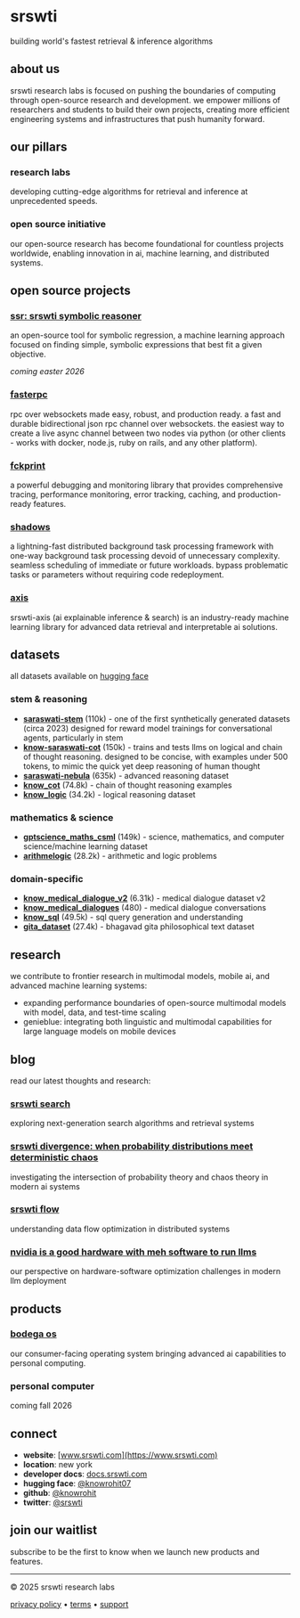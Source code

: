 # srswti

building world's fastest retrieval & inference algorithms

## about us

srswti research labs is focused on pushing the boundaries of computing through open-source research and development. we empower millions of researchers and students to build their own projects, creating more efficient engineering systems and infrastructures that push humanity forward.

## our pillars

### research labs
developing cutting-edge algorithms for retrieval and inference at unprecedented speeds.

### open source initiative
our open-source research has become foundational for countless projects worldwide, enabling innovation in ai, machine learning, and distributed systems.

## open source projects

### [ssr: srswti symbolic reasoner](https://www.srswti.com)
an open-source tool for symbolic regression, a machine learning approach focused on finding simple, symbolic expressions that best fit a given objective.

*coming easter 2026*

### [fasterpc](https://www.srswti.com)
rpc over websockets made easy, robust, and production ready. a fast and durable bidirectional json rpc channel over websockets. the easiest way to create a live async channel between two nodes via python (or other clients - works with docker, node.js, ruby on rails, and any other platform).

### [fckprint](https://www.srswti.com)
a powerful debugging and monitoring library that provides comprehensive tracing, performance monitoring, error tracking, caching, and production-ready features.

### [shadows](https://www.srswti.com)
a lightning-fast distributed background task processing framework with one-way background task processing devoid of unnecessary complexity. seamless scheduling of immediate or future workloads. bypass problematic tasks or parameters without requiring code redeployment.

### [axis](https://www.srswti.com)
srswti-axis (ai explainable inference & search) is an industry-ready machine learning library for advanced data retrieval and interpretable ai solutions.

## datasets

all datasets available on [hugging face](https://huggingface.co/knowrohit07)

### stem & reasoning
- **[saraswati-stem](https://huggingface.co/datasets/knowrohit07/saraswati-stem)** (110k) - one of the first synthetically generated datasets (circa 2023) designed for reward model trainings for conversational agents, particularly in stem
- **[know-saraswati-cot](https://huggingface.co/datasets/knowrohit07/know-saraswati-cot)** (150k) - trains and tests llms on logical and chain of thought reasoning. designed to be concise, with examples under 500 tokens, to mimic the quick yet deep reasoning of human thought
- **[saraswati-nebula](https://huggingface.co/datasets/knowrohit07/saraswati-nebula)** (635k) - advanced reasoning dataset
- **[know_cot](https://huggingface.co/datasets/knowrohit07/know_cot)** (74.8k) - chain of thought reasoning examples
- **[know_logic](https://huggingface.co/datasets/knowrohit07/know_logic)** (34.2k) - logical reasoning dataset

### mathematics & science
- **[gptscience_maths_csml](https://huggingface.co/datasets/knowrohit07/GPTscience_maths_csml)** (149k) - science, mathematics, and computer science/machine learning dataset
- **[arithmelogic](https://huggingface.co/datasets/knowrohit07/ArithmeLogic)** (28.2k) - arithmetic and logic problems

### domain-specific
- **[know_medical_dialogue_v2](https://huggingface.co/datasets/knowrohit07/know_medical_dialogue_v2)** (6.31k) - medical dialogue dataset v2
- **[know_medical_dialogues](https://huggingface.co/datasets/knowrohit07/know_medical_dialogues)** (480) - medical dialogue conversations
- **[know_sql](https://huggingface.co/datasets/knowrohit07/know_sql)** (49.5k) - sql query generation and understanding
- **[gita_dataset](https://huggingface.co/datasets/knowrohit07/gita_dataset)** (27.4k) - bhagavad gita philosophical text dataset

## research

we contribute to frontier research in multimodal models, mobile ai, and advanced machine learning systems:

- expanding performance boundaries of open-source multimodal models with model, data, and test-time scaling
- genieblue: integrating both linguistic and multimodal capabilities for large language models on mobile devices

## blog

read our latest thoughts and research:

### [srswti search](https://www.srswti.com)
exploring next-generation search algorithms and retrieval systems

### [srswti divergence: when probability distributions meet deterministic chaos](https://www.srswti.com)
investigating the intersection of probability theory and chaos theory in modern ai systems

### [srswti flow](https://www.srswti.com)
understanding data flow optimization in distributed systems

### [nvidia is a good hardware with meh software to run llms](https://www.srswti.com)
our perspective on hardware-software optimization challenges in modern llm deployment

## products

### [bodega os](https://www.srswti.com/bodega)
our consumer-facing operating system bringing advanced ai capabilities to personal computing.

### personal computer
coming fall 2026

## connect

- **website**: [www.srswti.com](https://www.srswti.com)
- **location**: new york
- **developer docs**: [docs.srswti.com](https://www.srswti.com)
- **hugging face**: [@knowrohit07](https://huggingface.co/knowrohit07)
- **github**: [@knowrohit](https://github.com/knowrohit)
- **twitter**: [@srswti](https://www.srswti.com)

## join our waitlist

subscribe to be the first to know when we launch new products and features.

---

© 2025 srswti research labs

[privacy policy](https://www.srswti.com) • [terms](https://www.srswti.com) • [support](https://www.srswti.com)